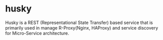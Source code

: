# husky
Husky is a REST (Representational State Transfer) based service that is primarily used in manage R-Proxy(Nginx, HAProxy) and service discovery for Micro-Service architecture.
